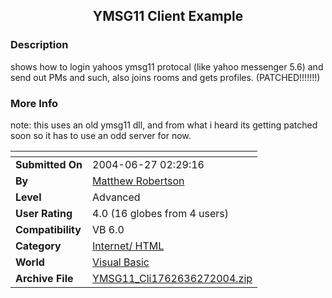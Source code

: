 ﻿<div align="center">

## YMSG11 Client Example


</div>

### Description

shows how to login yahoos ymsg11 protocal (like yahoo messenger 5.6) and send out PMs and such, also joins rooms and gets profiles. (PATCHED!!!!!!!)
 
### More Info
 
note: this uses an old ymsg11 dll, and from what i heard its getting patched soon so it has to use an odd server for now.


<span>             |<span>
---                |---
**Submitted On**   |2004-06-27 02:29:16
**By**             |[Matthew Robertson](https://github.com/Planet-Source-Code/PSCIndex/blob/master/ByAuthor/matthew-robertson.md)
**Level**          |Advanced
**User Rating**    |4.0 (16 globes from 4 users)
**Compatibility**  |VB 6\.0
**Category**       |[Internet/ HTML](https://github.com/Planet-Source-Code/PSCIndex/blob/master/ByCategory/internet-html__1-34.md)
**World**          |[Visual Basic](https://github.com/Planet-Source-Code/PSCIndex/blob/master/ByWorld/visual-basic.md)
**Archive File**   |[YMSG11\_Cli1762636272004\.zip](https://github.com/Planet-Source-Code/matthew-robertson-ymsg11-client-example__1-54615/archive/master.zip)








